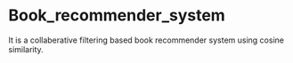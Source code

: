 # Book_recommender_system
It is a collaberative filtering based book recommender system using cosine similarity.
